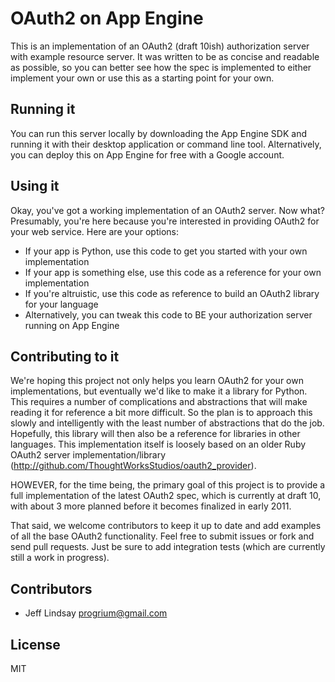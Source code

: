 # OAuth2 on App Engine

This is an implementation of an OAuth2 (draft 10ish) authorization server with example resource server. It was written to be as concise and readable as possible, so you can better see how the spec is implemented to either implement your own or use this as a starting point for your own.

## Running it

You can run this server locally by downloading the App Engine SDK and running it with their desktop application or command line tool. Alternatively, you can deploy this on App Engine for free with a Google account. 

## Using it

Okay, you've got a working implementation of an OAuth2 server. Now what? Presumably, you're here because you're interested in providing OAuth2 for your web service. Here are your options:

 * If your app is Python, use this code to get you started with your own implementation
 * If your app is something else, use this code as a reference for your own implementation
 * If you're altruistic, use this code as reference to build an OAuth2 library for your language
 * Alternatively, you can tweak this code to BE your authorization server running on App Engine
 
## Contributing to it

We're hoping this project not only helps you learn OAuth2 for your own implementations, but eventually we'd like to make it a library for Python. This requires a number of complications and abstractions that will make reading it for reference a bit more difficult. So the plan is to approach this slowly and intelligently with the least number of abstractions that do the job. Hopefully, this library will then also be a reference for libraries in other languages. This implementation itself is loosely based on an older Ruby OAuth2 server implementation/library (http://github.com/ThoughtWorksStudios/oauth2_provider).

HOWEVER, for the time being, the primary goal of this project is to provide a full implementation of the latest OAuth2 spec, which is currently at draft 10, with about 3 more planned before it becomes finalized in early 2011. 

That said, we welcome contributors to keep it up to date and add examples of all the base OAuth2 functionality. Feel free to submit issues or fork and send pull requests. Just be sure to add integration tests (which are currently still a work in progress).

## Contributors

 * Jeff Lindsay <progrium@gmail.com>

## License

MIT